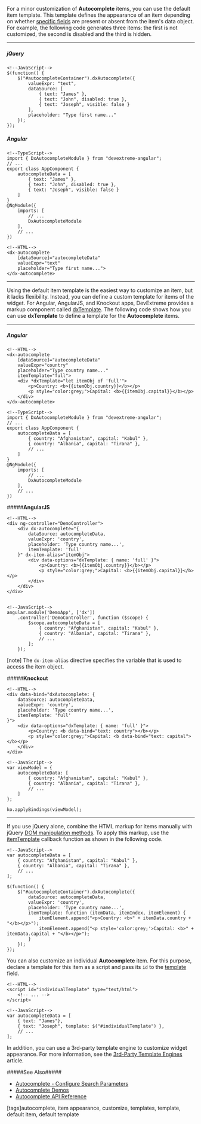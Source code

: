 For a minor customization of **Autocomplete** items, you can use the default item template. This template defines the appearance of an item depending on whether [specific fields](/api-reference/10%20UI%20Widgets/dxDropDownList/5%20Default%20Item%20Template '/Documentation/ApiReference/UI_Widgets/dxAutocomplete/Default_Item_Template/') are present or absent from the item's data object. For example, the following code generates three items: the first is not customized, the second is disabled and the third is hidden.

---
##### jQuery

    <!--JavaScript-->
    $(function() {
        $("#autocompleteContainer").dxAutocomplete({
            valueExpr: "text",
            dataSource: [
                { text: "James" },
                { text: "John", disabled: true },
                { text: "Joseph", visible: false }
            ],
            placeholder: "Type first name..."
        });
    });

##### Angular

    <!--TypeScript-->
    import { DxAutocompleteModule } from "devextreme-angular";
    // ...
    export class AppComponent {
        autocompleteData = [
            { text: "James" },
            { text: "John", disabled: true },
            { text: "Joseph", visible: false }
        ]
    }
    @NgModule({
        imports: [
            // ...
            DxAutocompleteModule
        ],
        // ...
    })

    <!--HTML-->
    <dx-autocomplete
        [dataSource]="autocompleteData"
        valueExpr="text"
        placeholder="Type first name...">
    </dx-autocomplete>

---

Using the default item template is the easiest way to customize an item, but it lacks flexibility. Instead, you can define a custom template for items of the widget. For Angular, AngularJS, and Knockout apps, DevExtreme provides a markup component called [dxTemplate](/api-reference/10%20UI%20Widgets/Markup%20Components/dxTemplate '/Documentation/ApiReference/UI_Widgets/Markup_Components/dxTemplate/'). The following code shows how you can use **dxTemplate** to define a template for the **Autocomplete** items.

---
##### Angular

    <!--HTML-->
    <dx-autocomplete
        [dataSource]="autocompleteData"
        valueExpr="country"
        placeholder="Type country name..."
        itemTemplate="full">
        <div *dxTemplate="let itemObj of 'full'">
            <p>Country: <b>{{itemObj.country}}</b></p>
            <p style="color:grey;">Capital: <b>{{itemObj.capital}}</b></p>
        </div>
    </dx-autocomplete>

    <!--TypeScript-->
    import { DxAutocompleteModule } from "devextreme-angular";
    // ...
    export class AppComponent {
        autocompleteData = [
            { country: "Afghanistan", capital: "Kabul" },
            { country: "Albania", capital: "Tirana" },
            // ...
        ]
    }
    @NgModule({
        imports: [
            // ...
            DxAutocompleteModule
        ],
        // ...
    })

#####**AngularJS**

    <!--HTML-->
    <div ng-controller="DemoController">
        <div dx-autocomplete="{
            dataSource: autocompleteData,
            valueExpr: 'country',
            placeholder: 'Type country name...',
            itemTemplate: 'full'
        }" dx-item-alias="itemObj">
            <div data-options="dxTemplate: { name: 'full' }">
                <p>Country: <b>{{itemObj.country}}</b></p>
                <p style="color:grey;">Capital: <b>{{itemObj.capital}}</b></p>
            </div>
        </div>
    </div>


    <!--JavaScript-->
    angular.module('DemoApp', ['dx'])
        .controller('DemoController', function ($scope) {
            $scope.autocompleteData = [
                { country: "Afghanistan", capital: "Kabul" },
                { country: "Albania", capital: "Tirana" },
                // ...
            ];
        });

[note] The `dx-item-alias` directive specifies the variable that is used to access the item object.

#####**Knockout**

    <!--HTML-->
    <div data-bind="dxAutocomplete: {
        dataSource: autocompleteData,
        valueExpr: 'country',
        placeholder: 'Type country name...',
        itemTemplate: 'full'
    }">
        <div data-options="dxTemplate: { name: 'full' }">
            <p>Country: <b data-bind="text: country"></b></p>
            <p style="color:grey;">Capital: <b data-bind="text: capital"></b></p>
        </div>
    </div>

    <!--JavaScript-->
    var viewModel = {
        autocompleteData: [
            { country: "Afghanistan", capital: "Kabul" },
            { country: "Albania", capital: "Tirana" },
            // ...
        ]
    };

    ko.applyBindings(viewModel);
    
---

If you use jQuery alone, combine the HTML markup for items manually with jQuery [DOM manipulation methods](https://api.jquery.com/category/manipulation). To apply this markup, use the [itemTemplate](/api-reference/10%20UI%20Widgets/DataExpressionMixin/1%20Configuration/itemTemplate.md '/Documentation/ApiReference/UI_Widgets/dxAutocomplete/Configuration/#itemTemplate') callback function as shown in the following code.

    <!--JavaScript-->
    var autocompleteData = [
        { country: "Afghanistan", capital: "Kabul" },
        { country: "Albania", capital: "Tirana" },
        // ...
    ];

    $(function() {
        $("#autocompleteContainer").dxAutocomplete({
            dataSource: autocompleteData,
            valueExpr: 'country',
            placeholder: 'Type country name...',
            itemTemplate: function (itemData, itemIndex, itemElement) {
                itemElement.append("<p>Country: <b>" + itemData.country + "</b></p>");
                itemElement.append("<p style='color:grey;'>Capital: <b>" + itemData.capital + "</b></p>");
            }
        });
    });

You can also customize an individual **Autocomplete** item. For this purpose, declare a template for this item as a script and pass its `id` to the [template](/api-reference/10%20UI%20Widgets/CollectionWidget/5%20Default%20Item%20Template/template.md '/Documentation/ApiReference/UI_Widgets/dxAutocomplete/Default_Item_Template/#template') field. 

    <!--HTML-->
    <script id="individualTemplate" type="text/html">
        <!-- ... -->
    </script>

    <!--JavaScript-->
    var autocompleteData = [
        { text: "James"},
        { text: "Joseph", template: $("#individualTemplate") },
        // ...
    ];

In addition, you can use a 3rd-party template engine to customize widget appearance. For more information, see the [3rd-Party Template Engines](/concepts/05%20Widgets/zz%20Common/30%20Templates/30%203rd-Party%20Template%20Engines.md '/Documentation/Guide/Widgets/Common/Templates/#3rd-Party_Template_Engines') article.

#####See Also#####
- [Autocomplete - Configure Search Parameters](/concepts/05%20Widgets/Autocomplete/10%20Configure%20Search%20Parameters.md '/Documentation/Guide/Widgets/Autocomplete/Configure_Search_Parameters')
- [Autocomplete Demos](https://js.devexpress.com/Demos/WidgetsGallery/#demo/editors-autocomplete-overview)
- [Autocomplete API Reference](/api-reference/10%20UI%20Widgets/dxAutocomplete '/Documentation/ApiReference/UI_Widgets/dxAutocomplete/')

[tags]autocomplete, item appearance, customize, templates, template, default item, default template
